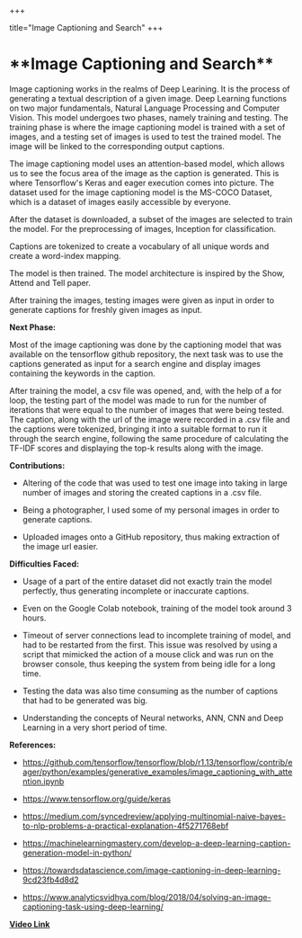 +++

title="Image Captioning and Search"
+++

<h1>**Image Captioning and Search**</h1>
<body>

Image captioning works in the realms of Deep Learining. It is the process of generating a textual description of a given image. Deep Learning functions on two major fundamentals, Natural Language Processing and Computer Vision.
This model undergoes two phases, namely training and testing. The training phase is where the image captioning model is trained with a set of images, and a testing set of images is used to test the trained model.
The image will be linked to the corresponding output captions.

The image captioning model uses an attention-based model, which allows us to see the focus area of the image as the caption is generated.
This is where Tensorflow's Keras and eager execution comes into picture. The dataset used for the image captioning model is the MS-COCO Dataset, which is a dataset of images easily accessible by everyone.

After the dataset is downloaded, a subset of the images are selected to train the model. For the preprocessing of images, Inception for classification.

Captions are tokenized to create a vocabulary of all unique words and create a word-index mapping.

The model is then trained. The model architecture is inspired by the Show, Attend and Tell paper.

After training the images, testing images were given as input in order to generate captions for freshly given images as input.



**Next Phase:**

Most of the image captioning was done by the captioning model that was available on the tensorflow github repository, the next task was to use the captions generated as input for a search engine and display images containing the keywords in the caption.

After training the model, a csv file was opened, and, with the help of a for loop, the testing part of the model was made to run for the number of iterations that were equal to the number of images that were being tested.
The caption, along with the url of the image were recorded in a .csv file and the captions were tokenized, bringing it into a suitable format to run it through the search engine, following the same procedure of calculating the TF-IDF scores and displaying the top-k results along with the image.



**Contributions:**

* Altering of the code that was used to test one image into taking in large number of images and storing the created captions in a .csv file.

* Being a photographer, I used some of my personal images in order to generate captions.

* Uploaded images onto a GitHub repository, thus making extraction of the image url easier.



**Difficulties Faced:**

* Usage of a part of the entire dataset did not exactly train the model perfectly, thus generating incomplete or inaccurate captions.

* Even on the Google Colab notebook, training of the model took around 3 hours.

* Timeout of server connections lead to incomplete training of model, and had to be restarted from the first.
  This issue was resolved by using a script that mimicked the action of a mouse click and was run on the browser console, thus keeping the system from being idle for a long time.
  
* Testing the data was also time consuming as the number of captions that had to be generated was big.

* Understanding the concepts of Neural networks, ANN, CNN and Deep Learning in a very short period of time.



**References:**

* https://github.com/tensorflow/tensorflow/blob/r1.13/tensorflow/contrib/eager/python/examples/generative_examples/image_captioning_with_attention.ipynb

* https://www.tensorflow.org/guide/keras

* https://medium.com/syncedreview/applying-multinomial-naive-bayes-to-nlp-problems-a-practical-explanation-4f5271768ebf

* https://machinelearningmastery.com/develop-a-deep-learning-caption-generation-model-in-python/

* https://towardsdatascience.com/image-captioning-in-deep-learning-9cd23fb4d8d2

* https://www.analyticsvidhya.com/blog/2018/04/solving-an-image-captioning-task-using-deep-learning/

**[Video Link](https://youtu.be/MXC41mWMOWY)**




